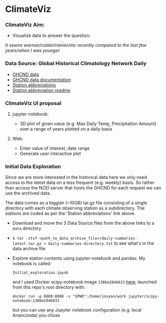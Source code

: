 # ClimateViz

### ClimateViz Aim:

* Visualize data to answer the question:

*It seems warmer/colder/rainier/etc recently compared to the last few years/when I was younger.*

### Data Source: Global Historical Climatology Network Daily
* [GHCND data](https://www.ncei.noaa.gov/data/global-historical-climatology-network-daily/archive/)
* [GHCND data documentation](https://www.ncei.noaa.gov/data/global-historical-climatology-network-daily/doc/GHCND_documentation.pdf)
* [Station abbreviations](https://www1.ncdc.noaa.gov/pub/data/ghcn/daily/ghcnd-stations.txt)
* [Station abbreviation readme](https://www1.ncdc.noaa.gov/pub/data/ghcn/daily/readme.txt)

### ClimateViz UI proposal
1. jupyter notebook:
	
	* 3D plot of given value (e.g. Max Daily Temp, Precipitation Amount) over a range of years plotted on a daily basis
2. Web:
	* Enter value of interest, date range
	* Generate user interactive plot


### Initial Data Exploration
Since we are more interested in the historical data here we only need access to the latest data on a less frequent (e.g. weekly) basis.  So rather than access the NCEI server that hosts the GHCND for each request we can use the archived data.

The data comes as a biggish (~10GB) tar.gz file consisting of a single directory with each climate observing station as a subdirectory.  The stations are coded as per the 'Station abbreviations' link above.

* Download and move the 3 Data Source files from the above links to a `data` directory
* `$ tar -ztvf <path_to_data_archive_file>/daily-summaries-latest.tar.gz > daily-summaries-directory.txt` to see what's in the data archive file
*   Explore station contents using jupyter-notebook and pandas.  My notebook is called:

	`Initial_exploration.ipynb`
	
	and I used Docker scipy-notebook image `1386e2046833` [here](https://hub.docker.com/r/jupyter/scipy-notebook/tags/), launched from this repo's root directory with:
	
	`docker run -p 8888:8888 -v "$PWD":/home/jovyan/work jupyter/scipy-notebook:1386e2046833`
	
	but you can use any Jupyter notebook configuration (e.g. local Ananconda) you chose
	
